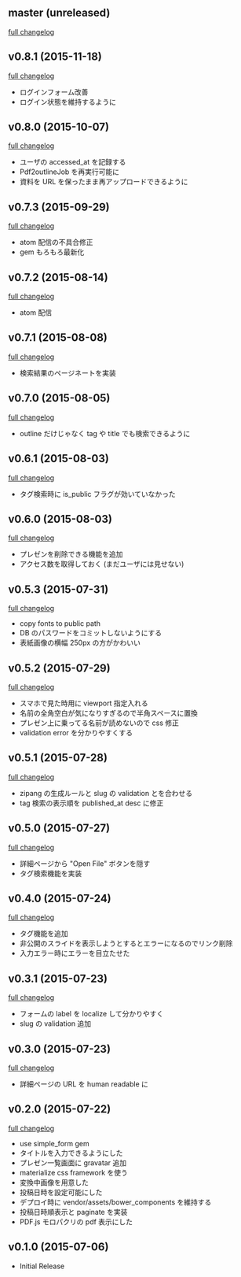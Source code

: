 ## master (unreleased)
[full changelog](https://github.com/onk/sharedoc/compare/v0.8.1...master)

## v0.8.1 (2015-11-18)
[full changelog](https://github.com/onk/sharedoc/compare/v0.8.0...v0.8.1)

*   ログインフォーム改善
*   ログイン状態を維持するように

## v0.8.0 (2015-10-07)
[full changelog](https://github.com/onk/sharedoc/compare/v0.7.3...v0.8.0)

*   ユーザの accessed_at を記録する
*   Pdf2outlineJob を再実行可能に
*   資料を URL を保ったまま再アップロードできるように

## v0.7.3 (2015-09-29)
[full changelog](https://github.com/onk/sharedoc/compare/v0.7.2...v0.7.3)

*   atom 配信の不具合修正
*   gem もろもろ最新化

## v0.7.2 (2015-08-14)
[full changelog](https://github.com/onk/sharedoc/compare/v0.7.1...v0.7.2)

*   atom 配信

## v0.7.1 (2015-08-08)
[full changelog](https://github.com/onk/sharedoc/compare/v0.7.0...v0.7.1)

*   検索結果のページネートを実装

## v0.7.0 (2015-08-05)
[full changelog](https://github.com/onk/sharedoc/compare/v0.6.1...v0.7.0)

*   outline だけじゃなく tag や title でも検索できるように

## v0.6.1 (2015-08-03)
[full changelog](https://github.com/onk/sharedoc/compare/v0.6.0...v0.6.1)

*   タグ検索時に is_public フラグが効いていなかった

## v0.6.0 (2015-08-03)
[full changelog](https://github.com/onk/sharedoc/compare/v0.5.3...v0.6.0)

*   プレゼンを削除できる機能を追加
*   アクセス数を取得しておく (まだユーザには見せない)

## v0.5.3 (2015-07-31)
[full changelog](https://github.com/onk/sharedoc/compare/v0.5.2...v0.5.3)

*   copy fonts to public path
*   DB のパスワードをコミットしないようにする
*   表紙画像の横幅 250px の方がかわいい

## v0.5.2 (2015-07-29)
[full changelog](https://github.com/onk/sharedoc/compare/v0.5.1...v0.5.2)

*   スマホで見た時用に viewport 指定入れる
*   名前の全角空白が気になりすぎるので半角スペースに置換
*   プレゼン上に乗ってる名前が読めないので css 修正
*   validation error を分かりやすくする

## v0.5.1 (2015-07-28)
[full changelog](https://github.com/onk/sharedoc/compare/v0.5.0...v0.5.1)

*   zipang の生成ルールと slug の validation とを合わせる
*   tag 検索の表示順を published_at desc に修正

## v0.5.0 (2015-07-27)
[full changelog](https://github.com/onk/sharedoc/compare/v0.4.0...v0.5.0)

*   詳細ページから "Open File" ボタンを隠す
*   タグ検索機能を実装

## v0.4.0 (2015-07-24)
[full changelog](https://github.com/onk/sharedoc/compare/v0.3.1...v0.4.0)

*   タグ機能を追加
*   非公開のスライドを表示しようとするとエラーになるのでリンク削除
*   入力エラー時にエラーを目立たせた

## v0.3.1 (2015-07-23)
[full changelog](https://github.com/onk/sharedoc/compare/v0.3.0...v0.3.1)

*   フォームの label を localize して分かりやすく
*   slug の validation 追加

## v0.3.0 (2015-07-23)
[full changelog](https://github.com/onk/sharedoc/compare/v0.2.0...v0.3.0)

*   詳細ページの URL を human readable に

## v0.2.0 (2015-07-22)
[full changelog](https://github.com/onk/sharedoc/compare/v0.1.0...v0.2.0)

*   use simple_form gem
*   タイトルを入力できるようにした
*   プレゼン一覧画面に gravatar 追加
*   materialize css framework を使う
*   変換中画像を用意した
*   投稿日時を設定可能にした
*   デプロイ時に vendor/assets/bower_components を維持する
*   投稿日時順表示と paginate を実装
*   PDF.js モロパクリの pdf 表示にした

## v0.1.0 (2015-07-06)

*  Initial Release
